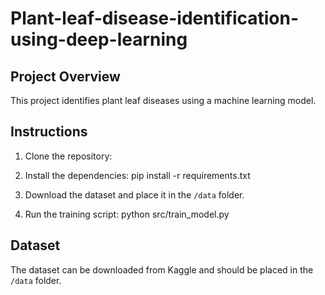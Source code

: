 # Plant-leaf-disease-identification-using-deep-learning
## Project Overview
This project identifies plant leaf diseases using a machine learning model.

## Instructions

1. Clone the repository:

2. Install the dependencies:
pip install -r requirements.txt

3. Download the dataset and place it in the `/data` folder.

4. Run the training script:
   python src/train_model.py

## Dataset
The dataset can be downloaded from Kaggle and should be placed in the `/data` folder.
